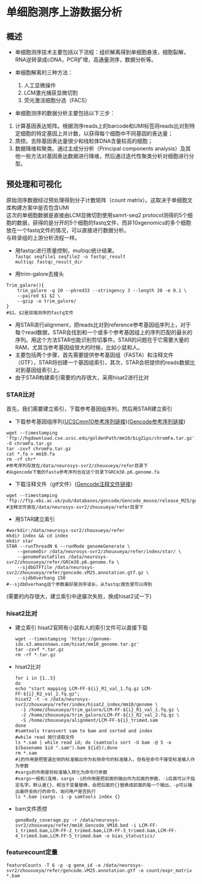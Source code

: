 # 单细胞测序上游数据分析
## 概述
+ 单细胞测序技术主要包括以下流程：组织解离得到单细胞悬液，细胞裂解，RNA逆转录成cDNA，PCR扩增，高通量测序，数据分析等。  
+ 单细胞解离的三种方法：
  1. 人工显微操作
  2. LCM激光捕获显微切割
  3. 荧光激活细胞分选（FACS）  

+ 单细胞测序的数据分析主要包括以下三步：
1. 计算基因表达矩阵。根据测序reads上的barcode和UMI标签将reads比对到特定细胞的特定基因上并计数，以获得每个细胞中不同基因的表达量；
2. 质控。去除基因表达量很少和线粒体DNA含量较高的细胞；
3. 数据降维和聚类。通过主成分分析（Principal components analysis）及其他一些方法对基因表达数据进行降维，然后通过迭代性聚类分析对细胞进行分型。



## 预处理和可视化
原始测序数据经过预处理得到分子计数矩阵（count matrix）。这取决于单细胞文库构建方案中是否包含UMI  
这次的单细胞数据是直接由LCM显微切割使用samrt-seq2 protocol测得的5个细胞的数据，获得的是分开的5个细胞的fastq文件，而非10xgenomics的多个细胞放在一个fastq文件的情况，可以直接进行数据分析。  
与转录组的上游分析流程一样。

+ 用fastqc进行质量控制，multiqc统计结果。  
`fastqc seqfile1 seqfile2 -o fastqc_result`  
`multiqc fastqc_result_dir` 

+ 用trim-galore去接头
```
Trim_galore(){
    trim_galore -q 20 --phred33 --stringency 3 --length 20 -e 0.1 \
	--paired $1 $2 \
	--gzip -o trim_galore/
}
#$1、$2是双端测序的fastq文件
```

* 用STAR进行alignment，把reads比对到reference参考基因组序列上，对于每个read数据，STAR会找到和一个或多个参考基因组上的序列匹配的最长的序列。用这个方法STAR也能识别剪切事件。STAR的问题在于它需要大量的RAM，尤其当参考基因组很大的时候，比如小鼠和人。  
* 主要包括两个步骤，首先需要提供参考基因组（FASTA）和注释文件（GTF），STAR将创建一个基因组索引，其次，STAR会把提供的reads数据比对到基因组索引上。
* 由于STAR构建索引需要的内存很大，采用hisat2进行比对

### **STAR比对**
首先，我们需要建立索引，下载参考基因组序列，然后用STAR建立索引  

+ 下载参考基因组序列([UCSCmm10参考序列链接](ftp://hgdownload.cse.ucsc.edu/goldenPath/mm10/bigZips/))([Gencode参考序列链接](https://www.gencodegenes.org/mouse/))
```shell
wget --timestamping 'ftp://hgdownload.cse.ucsc.edu/goldenPath/mm10/bigZips/chromFa.tar.gz' -O chromFa.tar.gz
tar -zxvf chromFa.tar.gz
cat *.fa > mm10.fa
rm -rf chr*
#参考序列存放在/data/neurosys-svr2/zhouxueya/refer目录下
#从gencode下载的fasta参考序列也在这个目录下GRCm38.p6.genome.fa
```
+ 下载注释文件（gtf文件）([Gencode注释文件链接](https://www.gencodegenes.org/mouse/))
```
wget --timestamping 'ftp://ftp.ebi.ac.uk/pub/databases/gencode/Gencode_mouse/release_M25/gencode.vM25.annotation.gtf.gz'
#注释文件放在/data/neurosys-svr2/zhouxueya/refer目录下
```
+ 用STAR建立索引
```
#workdir:/data/neurosys-svr2/zhouxueya/refer
mkdir index && cd index
mkdir star
STAR --runThreadN 6 --runMode genomeGenerate \
    --genomeDir /data/neurosys-svr2/zhouxueya/refer/index/star/ \
    --genomeFastaFiles /data/neurosys-svr2/zhouxueya/refer/GRCm38.p6.genome.fa \
    --sjdbGTFfile /data/neurosys-svr2/zhouxueya/refer/gencode.vM25.annotation.gtf.gz \
    --sjdbOverhang 150
#--sjdbOverhang这个参数最好是测序读长，从fastqc报告里可以得到
```
(需要的内存很大，建立索引中途屡次失败，换成hisat2试一下)

### **hisat2比对**
+ 建立索引 hisat2官网有小鼠和人的索引文件可以直接下载  
  ```
  wget --timestamping 'https://genome-idx.s3.amazonaws.com/hisat/mm10_genome.tar.gz'
  tar -zxvf *.tar.gz
  rm -rf *.tar.gz 
  ```
+ hisat2比对
  ```
  for i in {1..5}
  do
  echo "start mapping LCM-FF-${i}_R1_val_1.fq.gz LCM-FF-${i}_R2_val_2.fq.gz";
  hisat2 -t -x /data/neurosys-svr2/zhouxueya/refer/index/hisat2_index/mm10/genome \
  	-1 /home/zhouxueya/trim_galore/LCM-FF-${i}_R1_val_1.fq.gz \
  	-2 /home/zhouxueya/trim_galore/LCM-FF-${i}_R2_val_2.fq.gz \
  	-S /home/zhouxueya/alignment/LCM-FF-${i}_trimed.sam
  done
  #samtools transvert sam to bam and sorted and index
  #while read 按行读取文件
  ls *.sam | while read id; do (samtools sort -O bam -@ 5 -o $(basename $id ".sam").bam ${id});done
  rm *.sam
  #|的作用是把管道左侧的标准输出作为右侧命令的标准输入，但有些命令不接受标准输入作为参数
  #xargs的作用是将标准输入转化为命令行参数
  #xargs一般和|连用，xargs -i的作用是把前面的输出作为后面的参数，-i后面可以不指定名字。默认是{}，相当于变量替换，会把后面的{}替换成前面的每一个输出，-p可以输出最终会执行的命令，询问用户是否执行
  ls *.bam |xargs -i -p samtools index {}
  ```
+ bam文件质控
  ```
  geneBody_coverage.py -r /data/neurosys-svr2/zhouxueya/refer/mm10_Gencode_VM18.bed -i LCM-FF-1_trimed.bam,LCM-FF-2_trimed.bam,LCM-FF-3_trimed.bam,LCM-FF-4_trimed.bam,LCM-FF-5_trimed.bam -o bias_statustics/
  ```
### **featurecount定量**
  ```
  featureCounts -T 6 -p -g gene_id -a /data/neurosys-svr2/zhouxueya/refer/gencode.vM25.annotation.gtf -o count/expr_matrix *.bam
  ```

